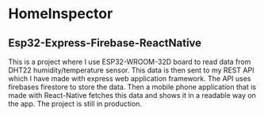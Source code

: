 # **HomeInspector**
 
## Esp32-Express-Firebase-ReactNative

This is a project where I use ESP32-WROOM-32D board to read data from DHT22 humidity/temperature sensor. This data is then sent to my REST API which I have made with express web application framework. 
The API uses firebases firestore to store the data. Then a mobile phone application that is made with React-Native fetches this data and shows it in a readable way on the app. 
The project is still in production.
